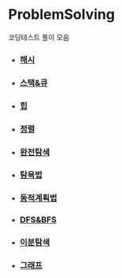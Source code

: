 # ProblemSolving
코딩테스트 풀이 모음

- ### [해시](https://github.com/jihoooo97/ProblemSolving/Hash)
- ### [스택&큐](https://github.com/jihoooo97/ProblemSolving/Stack%26Queue)
- ### [힙](https://github.com/jihoooo97/ProblemSolving/Heap)
- ### [정렬](https://github.com/jihoooo97/ProblemSolving/정렬)
- ### [완전탐색](https://github.com/jihoooo97/ProblemSolving/완전탐색)
- ### [탐욕법](https://github.com/jihoooo97/ProblemSolving/Greedy)
- ### [동적계획법](https://github.com/jihoooo97/ProblemSolving/동적계획법)
- ### [DFS&BFS](https://github.com/jihoooo97/ProblemSolving/tree/main/DFS%26BFS)
- ### [이분탐색](https://github.com/jihoooo97/ProblemSolving/이분탐색)
- ### [그래프](https://github.com/jihoooo97/ProblemSolving/그래프)
